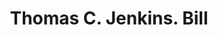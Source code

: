 ---
doi: 10.7916/D89W1SPN
date_other: '1900'
date_other_textual: 1900-1909
form: printed ephemera
genre:
- Invoices
name:
- Thomas C. Jenkins
object_in_context_url: https://biggert.cul.columbia.edu/items/view/ave_biggert_01494
subject_hierarchical_geographic:
- Pittsburgh, Pennsylvania, United States
subject_name:
- Thomas C. Jenkins
title: Thomas C. Jenkins. Bill
sort_title: Thomas C. Jenkins. Bill
call_number: ave_biggert_01494
coordinates:
- 40.439722222222215,-79.97638888888889
pid: ave_biggert_01494
identifiers: ave_biggert_01494
thumbnail: https://derivativo-1.library.columbia.edu/iiif/2/ldpd:344038/full/!256,256/0/native.jpg
permalink: "/biggert/ave_biggert_01494/"
layout: iiif-image-page
---